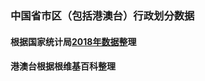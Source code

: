 ### 中国省市区（包括港澳台）行政划分数据

#### 根据国家统计局[2018年数据](http://www.stats.gov.cn/tjsj/tjbz/tjyqhdmhcxhfdm/2018/index.html)整理

#### 港澳台根据根维基百科整理
